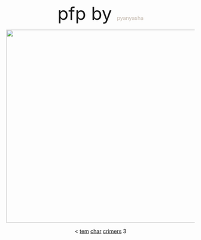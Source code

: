 <p align="center"> <font size="+5"> pfp by </font> <font color="#C5BAAF"> pyanyasha </font> </p>
<p align="center"> <img width="516" src="https://files.catbox.moe/zpqynt.jpg"> </p>
<p align="center"> < <a href="https://sntry.cc/ram!">tem</a>  <a href="https://www.patreon.com/Sxnnys_Coffin/posts">char</a>  <a href="https://cat-bounce.com/">crimers</a> 3 </p>
